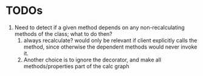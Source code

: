 # TODOs

1. Need to detect if a given method depends on any non-recalculating methods of the class; what to do then?
   1. always recalculate? would only be relevant if client explicitly calls the method, since otherwise the dependent methods would never invoke it.
   2. Another choice is to ignore the decorator, and make all methods/properties part of the calc graph
